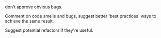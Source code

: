 don't approve obvious bugs.

Comment on code smells and bugs, suggest better 'best practices' ways to achieve the same result.

Suggest potential refactors if they're useful.

<!-- 
Usage 
lintrule.com

# Check against main and the a feature branch
rules check --diff main..my-feature-branch

# Run on the last 3 commits
rules check --diff HEAD~3

-->